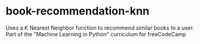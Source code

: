 # book-recommendation-knn
Uses a K Nearest Neighbor function to recommend similar books to a user. Part of the "Machine Learning in Python" curriculum for freeCodeCamp
